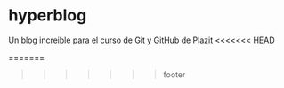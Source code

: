 
# hyperblog

Un blog increible para el curso de Git y GitHub de Plazit
<<<<<<< HEAD

=======
>>>>>>> footer
